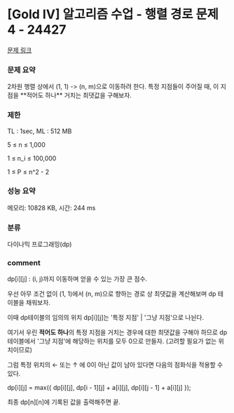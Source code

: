 
# [Gold IV] 알고리즘 수업 - 행렬 경로 문제 4 - 24427

[문제 링크](https://www.acmicpc.net/problem/24427)

### 문제 요약

<p> 2차원 행렬 상에서 (1, 1) -> (n, m)으로 이동하려 한다. 특정 지점들이 주어질 때, 이 지점을 **적어도 하나** 거치는 최댓값을 구해보자. </p>

### 제한

TL : 1sec, ML : 512 MB

5 ≤ n ≤ 1,000

1 ≤ n_i ≤ 100,000

1 ≤ P ≤ n^2 - 2

### 성능 요약

메모리: 10828 KB, 시간: 244 ms

### 분류

다이나믹 프로그래밍(dp)

### comment

dp[i][j] : (i, j)까지 이동하며 얻을 수 있는 가장 큰 점수.

우선 아무 조건 없이 (1, 1)에서 (n, m)으로 향하는 경로 상 최댓값을 계산해보며 dp 테이블을 채워보자.

이때 dp테이블의 임의의 위치 dp[i][j]는 '특정 지점' | '그냥 지점'으로 나뉜다.

여기서 우린 **적어도 하나**의 특정 지점을 거치는 경우에 대한 최댓값을 구해야 하므로 dp 테이블에서 '그냥 지점'에 해당하는 위치를 모두 0으로 만들자. (고려할 필요가 없는 위치이므로)

그럼 특정 위치의 ← 또는 ↑ 에 0이 아닌 값이 남아 있다면 다음의 점화식을 적용할 수 있다.

dp[i][j] = max({ dp[i][j], dp[i - 1][j] + a[i][j], dp[i][j - 1] + a[i][j] });

최종 dp[n][n]에 기록된 값을 출력해주면 끝.
